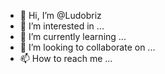 - 👋 Hi, I’m @Ludobriz
- 👀 I’m interested in ...
- 🌱 I’m currently learning ...
- 💞️ I’m looking to collaborate on ...
- 📫 How to reach me ...

<!---
Ludobriz/Ludobriz is a ✨ special ✨ repository because its `README.md` (this file) appears on your GitHub profile.
You can click the Preview link to take a look at your changes.
--->
